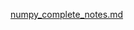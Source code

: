 [numpy_complete_notes.md](https://github.com/user-attachments/files/21031132/numpy_complete_notes.md)
